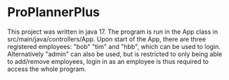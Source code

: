 # ProPlannerPlus
This project was written in java 17.
The program is run in the App class in src/main/java/controllers/App.
Upon start of the App, there are three registered employees: "bob" "tim" and "hbb", which can be used to login. Alternatively "admin" can also be used, but is restricted to only being able to add/remove employees, login in as an employee is thus required to access the whole program.
